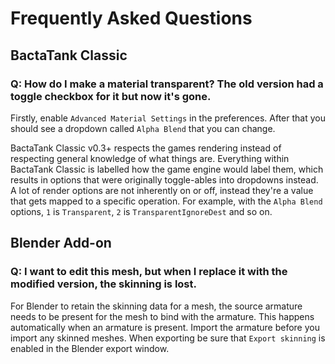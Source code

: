 # Frequently Asked Questions

## BactaTank Classic

### Q: How do I make a material transparent? The old version had a toggle checkbox for it but now it's gone.
Firstly, enable `Advanced Material Settings` in the preferences. After that you should see a dropdown called `Alpha Blend` that you can change.

BactaTank Classic v0.3+ respects the games rendering instead of respecting general knowledge of what things are. Everything within BactaTank Classic is labelled how the game engine would label them, which results in options that were originally toggle-ables into dropdowns instead. A lot of render options are not inherently on or off, instead they're a value that gets mapped to a specific operation. For example, with the `Alpha Blend` options, `1` is `Transparent`, `2` is `TransparentIgnoreDest` and so on.

## Blender Add-on

### Q: I want to edit this mesh, but when I replace it with the modified version, the skinning is lost.
For Blender to retain the skinning data for a mesh, the source armature needs to be present for the mesh to bind with the armature. This happens automatically when an armature is present. Import the armature before you import any skinned meshes. When exporting be sure that `Export skinning` is enabled in the Blender export window.